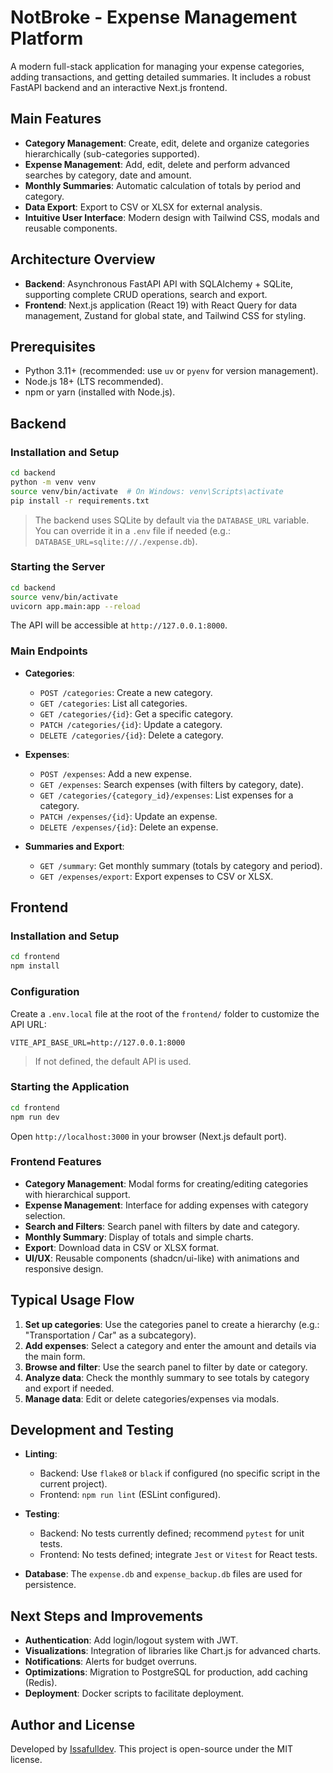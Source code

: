 # NotBroke - Expense Management Platform

A modern full-stack application for managing your expense categories, adding transactions, and getting detailed summaries. It includes a robust FastAPI backend and an interactive Next.js frontend.

## Main Features

- **Category Management**: Create, edit, delete and organize categories hierarchically (sub-categories supported).
- **Expense Management**: Add, edit, delete and perform advanced searches by category, date and amount.
- **Monthly Summaries**: Automatic calculation of totals by period and category.
- **Data Export**: Export to CSV or XLSX for external analysis.
- **Intuitive User Interface**: Modern design with Tailwind CSS, modals and reusable components.

## Architecture Overview

- **Backend**: Asynchronous FastAPI API with SQLAlchemy + SQLite, supporting complete CRUD operations, search and export.
- **Frontend**: Next.js application (React 19) with React Query for data management, Zustand for global state, and Tailwind CSS for styling.

## Prerequisites

- Python 3.11+ (recommended: use `uv` or `pyenv` for version management).
- Node.js 18+ (LTS recommended).
- npm or yarn (installed with Node.js).

## Backend

### Installation and Setup

```bash
cd backend
python -m venv venv
source venv/bin/activate  # On Windows: venv\Scripts\activate
pip install -r requirements.txt
```

> The backend uses SQLite by default via the `DATABASE_URL` variable. You can override it in a `.env` file if needed (e.g.: `DATABASE_URL=sqlite:///./expense.db`).

### Starting the Server

```bash
cd backend
source venv/bin/activate
uvicorn app.main:app --reload
```

The API will be accessible at `http://127.0.0.1:8000`.

### Main Endpoints

- **Categories**:
  - `POST /categories`: Create a new category.
  - `GET /categories`: List all categories.
  - `GET /categories/{id}`: Get a specific category.
  - `PATCH /categories/{id}`: Update a category.
  - `DELETE /categories/{id}`: Delete a category.

- **Expenses**:
  - `POST /expenses`: Add a new expense.
  - `GET /expenses`: Search expenses (with filters by category, date).
  - `GET /categories/{category_id}/expenses`: List expenses for a category.
  - `PATCH /expenses/{id}`: Update an expense.
  - `DELETE /expenses/{id}`: Delete an expense.

- **Summaries and Export**:
  - `GET /summary`: Get monthly summary (totals by category and period).
  - `GET /expenses/export`: Export expenses to CSV or XLSX.

## Frontend

### Installation and Setup

```bash
cd frontend
npm install
```

### Configuration

Create a `.env.local` file at the root of the `frontend/` folder to customize the API URL:

```
VITE_API_BASE_URL=http://127.0.0.1:8000
```

> If not defined, the default API is used.

### Starting the Application

```bash
cd frontend
npm run dev
```

Open `http://localhost:3000` in your browser (Next.js default port).

### Frontend Features

- **Category Management**: Modal forms for creating/editing categories with hierarchical support.
- **Expense Management**: Interface for adding expenses with category selection.
- **Search and Filters**: Search panel with filters by date and category.
- **Monthly Summary**: Display of totals and simple charts.
- **Export**: Download data in CSV or XLSX format.
- **UI/UX**: Reusable components (shadcn/ui-like) with animations and responsive design.

## Typical Usage Flow

1. **Set up categories**: Use the categories panel to create a hierarchy (e.g.: "Transportation / Car" as a subcategory).
2. **Add expenses**: Select a category and enter the amount and details via the main form.
3. **Browse and filter**: Use the search panel to filter by date or category.
4. **Analyze data**: Check the monthly summary to see totals by category and export if needed.
5. **Manage data**: Edit or delete categories/expenses via modals.

## Development and Testing

- **Linting**:
  - Backend: Use `flake8` or `black` if configured (no specific script in the current project).
  - Frontend: `npm run lint` (ESLint configured).

- **Testing**:
  - Backend: No tests currently defined; recommend `pytest` for unit tests.
  - Frontend: No tests defined; integrate `Jest` or `Vitest` for React tests.

- **Database**: The `expense.db` and `expense_backup.db` files are used for persistence.

## Next Steps and Improvements

- **Authentication**: Add login/logout system with JWT.
- **Visualizations**: Integration of libraries like Chart.js for advanced charts.
- **Notifications**: Alerts for budget overruns.
- **Optimizations**: Migration to PostgreSQL for production, add caching (Redis).
- **Deployment**: Docker scripts to facilitate deployment.

## Author and License

Developed by [Issafulldev](https://github.com/Issafulldev). This project is open-source under the MIT license.

